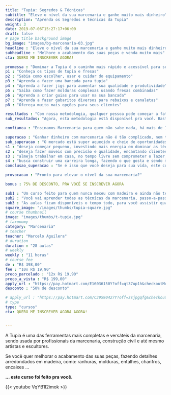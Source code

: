```yaml
---
title: "Tupia: Segredos & Técnicas"
subtitle: "Eleve o nível da sua marcenaria e ganhe muito mais dinheiro"
description: "Aprenda os Segredos e técnicas da Tupia"
weight: 3
date: 2019-07-06T15:27:17+06:00
draft: false
# page title background image
bg_image: "images/bg-marcenaria-03.jpg"
headline : "Eleve o nível da sua marcenaria e ganhe muito mais dinheiro"
subheadline : "Melhore o acabamento das suas peças e venda muito mais"
cta: QUERO ME INSCREVER AGORA!

promessa : "Dominar a Tupia é o caminho mais rápido e acessível para subir o nível da sua marcenaria"
p1 : "Conheça os tipos de tupia e fresas"
p2 : "Sabia como escolher, usar e cuidar do equipamento"
p3 : "Aprenda a fazer uma bancada para tupia"
p4 : "Aprenda a fazer jigs para aumentar sua qualidade e produtividade"
p5 : "Saiba como fazer molduras complexas usando fresas combinadas"
p6 : "Aprenda a criar guias para usar na sua bancada"
p7 : "Aprenda a fazer gabaritos diversos para rebaixos e canaletas"
p8 : "Ofereça muito mais opções para seus clientes"

resultados : "Com nossa metodologia, qualquer pessoa pode começar a faturar rápido"
sub_resultados: "Agora, esta metodologia está disponível pra você. Basta ver os resultados de alguns dos nossos alunos:"

confianca : "Ensinamos Marcenaria para quem não sabe nada, há mais de 11 anos"

superacao : "Ganhar dinheiro com marcenaria não é tão complicado, nem tão arriscado quanto você pensa"
sub_superacao : "O mercado está super aquecido e cheio de oportunidades para quem:"
s1 : "deseja começar pequeno, investindo mais energia em dominar as técnicas do que dinheiro em ferramentas"
s2 : "deseja fazer móveis com precisão e qualidade, encantando clientes mesmo com os projetos mais simples"
s3 : "almeja trabalhar em casa, no tempo livre sem comprometer o lazer, ficando perto da família"
s4 : "busca construir uma carreira longa, fazendo o que gosta e sendo muito bem remunerado por isso"
conclusao_superacao : "Se é isso que você deseja para sua vida, este curso é pra você"

provocacao : "Pronto para elevar o nível da sua marcenaria?"

bonus : 75% DE DESCONTO, PRA VOCÊ SE INSCREVER AGORA

sub1 : "Um curso feito para quem nunca mexeu com madeira e ainda não tem uma oficina montada."
sub2 : "Você vai aprender todas as técnicas da marcenaria, passo-a-passo, em vídeo aulas muito bem explicadas."
sub3 : "As aulas ficam disponíveis o tempo todo, para você assistir quando quiser e de onde quiser. E você terá acesso a um grupo exclusivo no Telegram, para resolver todas as suas dúvidas."
square_image: "/images/thumbs/tupia-square.jpg"
# course thumbnail
image: "images/thumbs/t-tupia.jpg"
# taxonomy
category: "Marcenaria"
# teacher
teacher: "Marcelo Aguilera"
# duration
duration : "28 aulas"
# weekly
weekly : "11 horas"
# course fee
de : "R$ 398,00"
fee : "10x R$ 19,90"
preco_parcelado : "12x R$ 19,90"
preco_a_vista : "R$ 199,00"
apply_url : "https://pay.hotmart.com/E16036150Y?off=qt37up1h&checkoutMode=10"
desconto : "50% de desconto"

# apply_url : "https://pay.hotmart.com/C39590427Y?off=zsjpgqfg&checkoutMode=10&offDiscount=75%OFF"
# type
type: "cursos"
cta: QUERO ME INSCREVER AGORA AGORA!


---
```



A Tupia é uma das ferramentas mais completas e versáteis da marcenaria, sendo usada por profissionais da marcenaria, construção civil e até mesmo artistas e escultores.

Se você quer melhorar o acabamento das suas peças, fazendo detalhes arredondados em madeira, como: ranhuras, molduras, entalhes, chanfros,  encaixes ...

**... este curso foi feito pra você.**


{{< youtube VqYB1l2imok >}}
